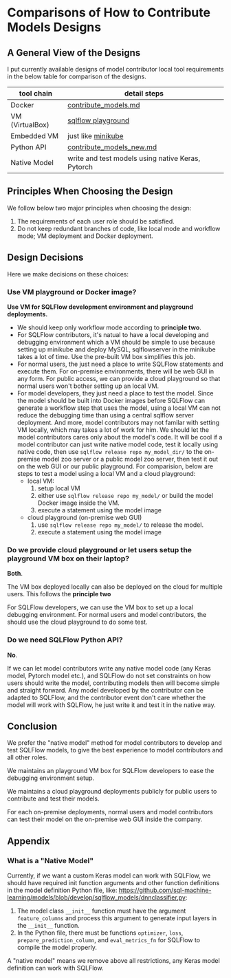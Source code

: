 # Comparisons of How to Contribute Models Designs

## A General View of the Designs

I put currently available designs of model contributor local tool requirements in the below table for comparison of the designs.


| tool chain      | detail steps |
| --------------- | ------------ |
| Docker          | [contribute_models.md](https://github.com/sql-machine-learning/sqlflow/blob/develop/doc/contribute_models.md) |
| VM (VirtualBox) | [sqlflow playground](https://github.com/sql-machine-learning/playground) |
| Embedded VM     | just like [minikube](https://kubernetes.io/docs/setup/learning-environment/minikube/) |
| Python API      | [contribute_models_new.md](https://github.com/sql-machine-learning/sqlflow/blob/develop/doc/design/contribute_models_new.md) |
| Native Model    | write and test models using native Keras, Pytorch |


## Principles When Choosing the Design

We follow below two major principles when choosing the design:

1. The requirements of each user role should be satisfied.
1. Do not keep redundant branches of code, like local mode and workflow mode; VM deployment and Docker deployment.

## Design Decisions

Here we make decisions on these choices:

### Use VM playground or Docker image?

**Use VM for SQLFlow development environment and playground deployments.**

- We should keep only workflow mode according to **principle two**.
- For SQLFlow contributors, it's natual to have a local developing and debugging environment which a VM should be simple to use because setting up minikube and deploy MySQL, sqlflowserver in the minikube takes a lot of time. Use the pre-built VM box simplifies this job.
- For normal users, the just need a place to write SQLFlow statements and execute them. For on-premise environments, there will be web GUI in any form. For public access, we can provide a cloud playground so that normal users won't bother setting up an local VM.
- For model developers, they just need a place to test the model. Since the model should be built into Docker images before SQLFlow can generate a workflow step that uses the model, using a local VM can not reduce the debugging time than using a central sqlflow server deployment. And more, model contributors may not familar with setting VM locally, which may takes a lot of work for him. We should let the model contributors cares only about the model's code. It will be cool if a model contributor can just write native model code, test it locally using native code, then use `sqlflow release repo my_model_dir/` to the on-premise model zoo server or a public model zoo server, then test it out on the web GUI or our public playground. For comparision, below are steps to test a model using a local VM and a cloud playground:
    - local VM:
        1. setup local VM
        1. either use `sqlflow release repo my_model/` or build the model Docker image inside the VM.
        1. execute a statement using the model image
    - cloud playground (on-premise web GUI)
        1. use `sqlflow release repo my_model/` to release the model.
        1. execute a statement using the model image
    

### Do we provide cloud playground or let users setup the playground VM box on their laptop?

**Both**.

The VM box deployed locally can also be deployed on the cloud for multiple users. This follows the **principle two**

For SQLFlow developers, we can use the VM box to set up a local debugging environment.
For normal users and model contributors, the should use the cloud playground to do some test.

### Do we need SQLFlow Python API?

**No**.

If we can let model contributors write any native model code (any Keras model, Pytorch model etc.), and SQLFlow do not set constraints on how users should write the model, contributing models then will become simple and straight forward. Any model developed by the contributor can be adapted to SQLFlow, and the contributor event don't care whether the model will work with SQLFlow, he just write it and test it in the native way.


## Conclusion

We prefer the "native model" method for model contributors to develop and test SQLFlow models, to give the best experience to model contributors and all other roles.

We maintains an playground VM box for SQLFlow developers to ease the debugging environment setup.

We maintains a cloud playground deployments publicly for public users to contribute and test their models.

For each on-premise deployments, normal users and model contributors can test their model on the on-premise web GUI inside the company.

## Appendix

### What is a "Native Model"

Currently, if we want a custom Keras model can work with SQLFlow, we should have required init function arguments and other function definitions in the model definition Python file, like: https://github.com/sql-machine-learning/models/blob/develop/sqlflow_models/dnnclassifier.py:

1. The model class `__init__` function must have the argument `feature_columns` and process this argument to generate input layers in the `__init__` function.
1. In the Python file, there must be functions `optimizer`, `loss`, `prepare_prediction_column`, and `eval_metrics_fn` for SQLFlow to compile the model properly.

A "native model" means we remove above all restrictions, any Keras model definition can work with SQLFlow.